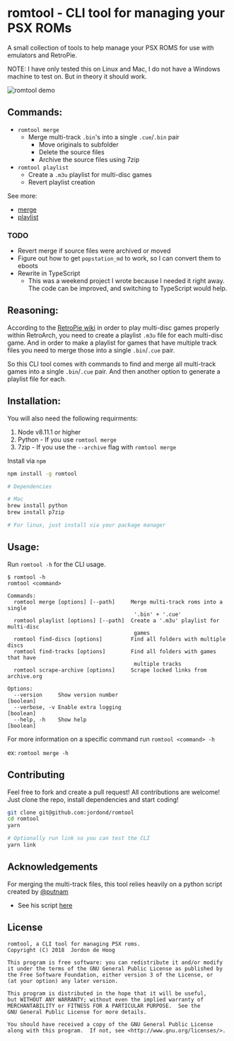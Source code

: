 # romtool - CLI tool for managing your PSX ROMs

A small collection of tools to help manage your PSX ROMS for use with emulators and RetroPie.

NOTE: I have only tested this on Linux and Mac, I do not have a Windows machine to test on. But in theory it should work.

![romtool demo][demo]

## Commands:

* `romtool merge`
  * Merge multi-track `.bin`'s into a single `.cue`/`.bin` pair
    * Move originals to subfolder
    * Delete the source files
    * Archive the source files using 7zip
* `romtool playlist`
  * Create a `.m3u` playlist for multi-disc games
  * Revert playlist creation

See more:

* [merge](https://github.com/jordond/romtool/blob/master/docs/merge.md)
* [playlist](https://github.com/jordond/romtool/blob/master/docs/playlist.md)

### TODO

* Revert merge if source files were archived or moved
* Figure out how to get `popstation_md` to work, so I can convert them to eboots
* Rewrite in TypeScript
  * This was a weekend project I wrote because I needed it right away. The code can be improved, and switching to TypeScript would help.

## Reasoning:

According to the [RetroPie wiki](https://github.com/retropie/retropie-setup/wiki/Playstation-1#m3u-playlist-for-multi-disc-games) in order to play multi-disc games properly within RetroArch, you need to create a playlist `.m3u` file for each multi-disc game. And in order to make a playlist for games that have multiple track files you need to merge those into a single `.bin`/`.cue` pair.

So this CLI tool comes with commands to find and merge all multi-track games into a single `.bin`/`.cue` pair. And then another option to generate a playlist file for each.

## Installation:

You will also need the following requirments:

1.  Node v8.11.1 or higher
2.  Python - If you use `romtool merge`
3.  7zip - If you use the `--archive` flag with `romtool merge`

Install via `npm`

```bash
npm install -g romtool

# Dependencies

# Mac
brew install python
brew install p7zip

# For linux, just install via your package manager
```

## Usage:

Run `romtool -h` for the CLI usage.

```
$ romtool -h
romtool <command>

Commands:
  romtool merge [options] [--path]     Merge multi-track roms into a single
                                        '.bin' + '.cue'
  romtool playlist [options] [--path]  Create a '.m3u' playlist for multi-disc
                                        games
  romtool find-discs [options]         Find all folders with multiple discs
  romtool find-tracks [options]        Find all folders with games that have
                                        multiple tracks
  romtool scrape-archive [options]     Scrape locked links from archive.org

Options:
  --version     Show version number                                   [boolean]
  --verbose, -v Enable extra logging                                  [boolean]
  --help, -h    Show help                                             [boolean]
```

For more information on a specific command run `romtool <command> -h`

ex: `romtool merge -h`

## Contributing

Feel free to fork and create a pull request! All contributions are welcome! Just clone the repo, install dependencies and start coding!

```bash
git clone git@github.com:jordond/romtool
cd romtool
yarn

# Optionally run link so you can test the CLI
yarn link
```

## Acknowledgements

For merging the multi-track files, this tool relies heavily on a python script created by [@putnam](https://github.com/putnam)

* See his script [here](https://github.com/putnam/binmerge)

## License

```
romtool, a CLI tool for managing PSX roms.
Copyright (C) 2018  Jordon de Hoog

This program is free software: you can redistribute it and/or modify
it under the terms of the GNU General Public License as published by
the Free Software Foundation, either version 3 of the License, or
(at your option) any later version.

This program is distributed in the hope that it will be useful,
but WITHOUT ANY WARRANTY; without even the implied warranty of
MERCHANTABILITY or FITNESS FOR A PARTICULAR PURPOSE.  See the
GNU General Public License for more details.

You should have received a copy of the GNU General Public License
along with this program.  If not, see <http://www.gnu.org/licenses/>.
```

[demo]: https://github.com/jordond/romtool/raw/master/assets/demo-usage.gif "CLI Demo"
